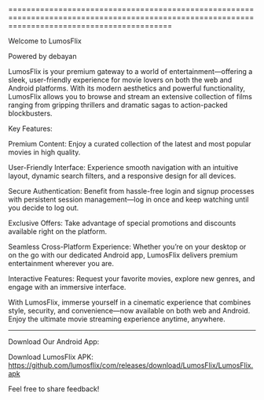 ================================================================================================================================================
                                              
Welcome to LumosFlix

Powered by debayan

LumosFlix is your premium gateway to a world of entertainment—offering a sleek, user-friendly experience for movie lovers on both the web and Android platforms. With its modern aesthetics and powerful functionality, LumosFlix allows you to browse and stream an extensive collection of films ranging from gripping thrillers and dramatic sagas to action-packed blockbusters.

Key Features:

Premium Content: Enjoy a curated collection of the latest and most popular movies in high quality.

User-Friendly Interface: Experience smooth navigation with an intuitive layout, dynamic search filters, and a responsive design for all devices.

Secure Authentication: Benefit from hassle-free login and signup processes with persistent session management—log in once and keep watching until you decide to log out.

Exclusive Offers: Take advantage of special promotions and discounts available right on the platform.

Seamless Cross-Platform Experience: Whether you’re on your desktop or on the go with our dedicated Android app, LumosFlix delivers premium entertainment wherever you are.

Interactive Features: Request your favorite movies, explore new genres, and engage with an immersive interface.


With LumosFlix, immerse yourself in a cinematic experience that combines style, security, and convenience—now available on both web and Android. Enjoy the ultimate movie streaming experience anytime, anywhere.


---

Download Our Android App:

Download LumosFlix APK:
https://github.com/lumosflix/com/releases/download/LumosFlix/LumosFlix.apk

Feel free to share feedback!

